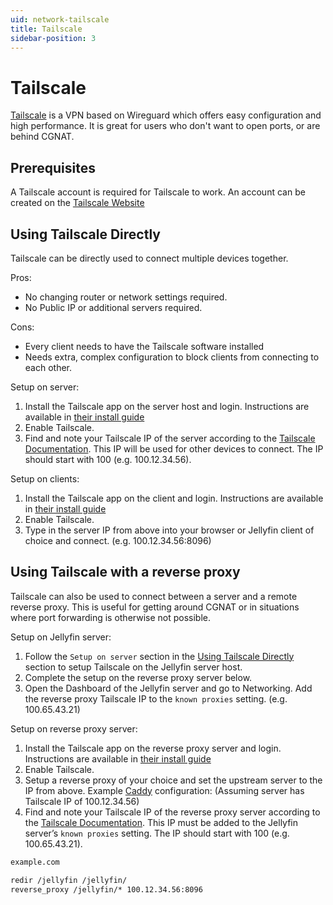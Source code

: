 ```yaml
---
uid: network-tailscale
title: Tailscale
sidebar-position: 3
---
```


# Tailscale

[Tailscale](https://tailscale.com) is a VPN based on Wireguard which offers easy configuration and high performance. It is great for users who don't want to open ports, or are behind CGNAT.

## Prerequisites

A Tailscale account is required for Tailscale to work. An account can be created on the [Tailscale Website](https://tailscale.com)

## Using Tailscale Directly

Tailscale can be directly used to connect multiple devices together.

Pros:

- No changing router or network settings required.
- No Public IP or additional servers required.

Cons:

- Every client needs to have the Tailscale software installed
- Needs extra, complex configuration to block clients from connecting to each other.

Setup on server:

1. Install the Tailscale app on the server host and login. Instructions are available in [their install guide](https://tailscale.com/kb/1347/installation)
2. Enable Tailscale.
3. Find and note your Tailscale IP of the server according to the [Tailscale Documentation](https://tailscale.com/kb/1033/ip-and-dns-addresses?tab=linux#finding-your-tailscale-ip-address). This IP will be used for other devices to connect. The IP should start with 100 (e.g. 100.12.34.56).

Setup on clients:

1. Install the Tailscale app on the client and login. Instructions are available in [their install guide](https://tailscale.com/kb/1347/installation)
2. Enable Tailscale.
3. Type in the server IP from above into your browser or Jellyfin client of choice and connect. (e.g. 100.12.34.56:8096)

## Using Tailscale with a reverse proxy

Tailscale can also be used to connect between a server and a remote reverse proxy. This is useful for getting around CGNAT or in situations where port forwarding is otherwise not possible.

Setup on Jellyfin server:

1. Follow the `Setup on server` section in the [Using Tailscale Directly](#using-tailscale-directly) section to setup Tailscale on the Jellyfin server host.
2. Complete the setup on the reverse proxy server below.
3. Open the Dashboard of the Jellyfin server and go to Networking. Add the reverse proxy Tailscale IP to the `known proxies` setting. (e.g. 100.65.43.21)

Setup on reverse proxy server:

1. Install the Tailscale app on the reverse proxy server and login. Instructions are available in [their install guide](https://tailscale.com/kb/1347/installation)
2. Enable Tailscale.
3. Setup a reverse proxy of your choice and set the upstream server to the IP from above. Example [Caddy](./caddy) configuration: (Assuming server has Tailscale IP of 100.12.34.56)
4. Find and note your Tailscale IP of the reverse proxy server according to the [Tailscale Documentation](https://tailscale.com/kb/1033/ip-and-dns-addresses?tab=linux#finding-your-tailscale-ip-address). This IP must be added to the Jellyfin server’s `known proxies` setting. The IP should start with 100 (e.g. 100.65.43.21).

```txt
example.com

redir /jellyfin /jellyfin/
reverse_proxy /jellyfin/* 100.12.34.56:8096
```
